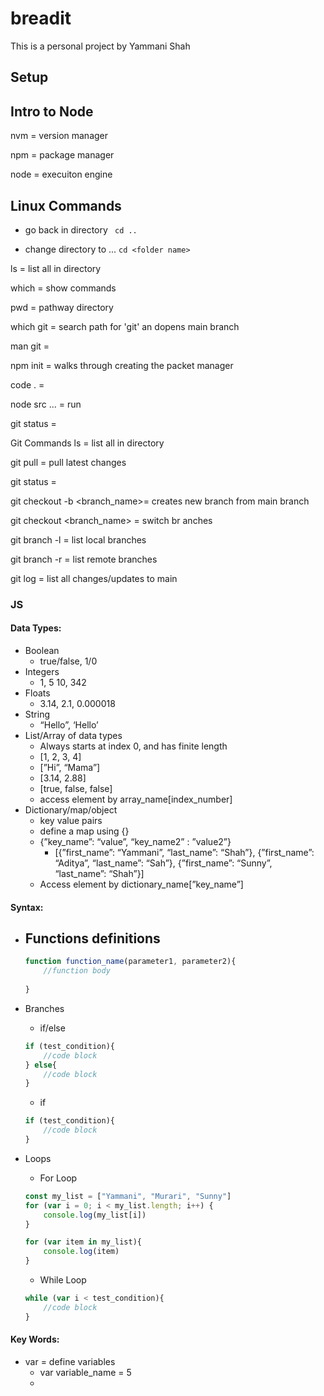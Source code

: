 # breadit
This is a personal project by Yammani Shah


## Setup


## Intro to Node
nvm = version manager

npm = package manager

node = execuiton engine



## Linux Commands

- go back in directory
 ` cd ..`

- change directory to ...
`cd <folder name>`

ls = list all in directory

which = show commands

pwd = pathway directory

which git = search path for 'git' an dopens main branch

man git =

npm init = walks through creating the packet manager

code . = 

node src ... = run

git status =




Git Commands
ls = list all in directory

git pull = pull latest changes 

git status = 

git checkout -b <branch_name>=  creates new branch from main branch 

git checkout <branch_name> = switch br  anches

git branch -l = list local branches

git branch -r = list remote branches 

git log = list all changes/updates to main






### JS

#### Data Types:

- Boolean
    - true/false, 1/0
- Integers
    - 1, 5 10, 342
- Floats
    - 3.14, 2.1, 0.000018
- String
    - “Hello”, ‘Hello’
- List/Array of data types
    - Always starts at index 0, and has finite length
    - [1, 2, 3, 4]
    - [”Hi”, “Mama”]
    - [3.14, 2.88]
    - [true, false, false]
    - access element by array_name[index_number]
- Dictionary/map/object
    - key value pairs
    - define a map using {}
    - {”key_name”: “value”, “key_name2” : ”value2”}
        - [{”first_name”: “Yammani”, “last_name”: “Shah”}, {”first_name”: “Aditya”, “last_name”: “Sah”}, {”first_name”: “Sunny”, “last_name”: “Shah”}]
    - Access element by dictionary_name[”key_name”]
    

#### Syntax:

- Functions definitions
    - 
    
    ```jsx
    function function_name(parameter1, parameter2){
    	//function body
    	
    }
    ```
    
- Branches
    - if/else
    
    ```jsx
    if (test_condition){
    	//code block
    } else{
    	//code block
    } 
    ```
    
    - if
    
    ```jsx
    if (test_condition){
    	//code block
    }
    ```
    
- Loops
    - For Loop
    
    ```jsx
    const my_list = ["Yammani", "Murari", "Sunny"]
    for (var i = 0; i < my_list.length; i++) {
    	console.log(my_list[i])
    }
    
    for (var item in my_list){
    	console.log(item)
    }
    ```
    
    - While Loop
    
    ```jsx
    while (var i < test_condition){
    	//code block
    }
    ```
    

#### Key Words:

- var = define variables
    - var variable_name = 5
    -

